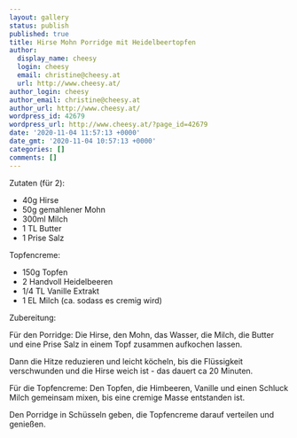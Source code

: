```yaml
---
layout: gallery
status: publish
published: true
title: Hirse Mohn Porridge mit Heidelbeertopfen
author:
  display_name: cheesy
  login: cheesy
  email: christine@cheesy.at
  url: http://www.cheesy.at/
author_login: cheesy
author_email: christine@cheesy.at
author_url: http://www.cheesy.at/
wordpress_id: 42679
wordpress_url: http://www.cheesy.at/?page_id=42679
date: '2020-11-04 11:57:13 +0000'
date_gmt: '2020-11-04 10:57:13 +0000'
categories: []
comments: []
---
```

<!-- wp:paragraph -->
Zutaten (für 2):
<!-- /wp:paragraph -->
<!-- wp:list -->
- 40g Hirse
- 50g gemahlener Mohn
- 300ml Milch
- 1 TL Butter
- 1 Prise Salz
<!-- /wp:list -->
<!-- wp:paragraph -->
Topfencreme:
<!-- /wp:paragraph -->
<!-- wp:list -->
- 150g Topfen
- 2 Handvoll Heidelbeeren
- 1/4 TL Vanille Extrakt
- 1 EL Milch (ca. sodass es cremig wird)
<!-- /wp:list -->
<!-- wp:paragraph -->
Zubereitung:
<!-- /wp:paragraph -->
<!-- wp:paragraph -->
Für den Porridge: Die Hirse, den Mohn, das Wasser, die Milch, die Butter und eine Prise Salz in einem Topf zusammen aufkochen lassen.
<!-- /wp:paragraph -->
<!-- wp:paragraph -->
Dann die Hitze reduzieren und leicht köcheln, bis die Flüssigkeit verschwunden und die Hirse weich ist - das dauert ca 20 Minuten.
<!-- /wp:paragraph -->
<!-- wp:paragraph -->
Für die Topfencreme: Den Topfen, die Himbeeren, Vanille und einen Schluck Milch gemeinsam mixen, bis eine cremige Masse entstanden ist.
<!-- /wp:paragraph -->
<!-- wp:paragraph -->
Den Porridge in Schüsseln geben, die Topfencreme darauf verteilen und genießen.
<!-- /wp:paragraph -->
<!-- wp:image {"id":42680} -->
<figure class="wp-block-image"><img src="http://www.cheesy.at/wp-content/uploads/Hirse-Mohn-Porridge-mit-Heidelbeertopfen-1.jpg" alt="" class="wp-image-42680"></figure>
<!-- /wp:image -->

